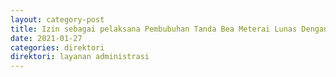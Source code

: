 ```yaml
---
layout: category-post
title: Izin sebagai pelaksana Pembubuhan Tanda Bea Meterai Lunas Dengan Teknologi Percetakan
date: 2021-01-27
categories: direktori
direktori: layanan administrasi
---
```

